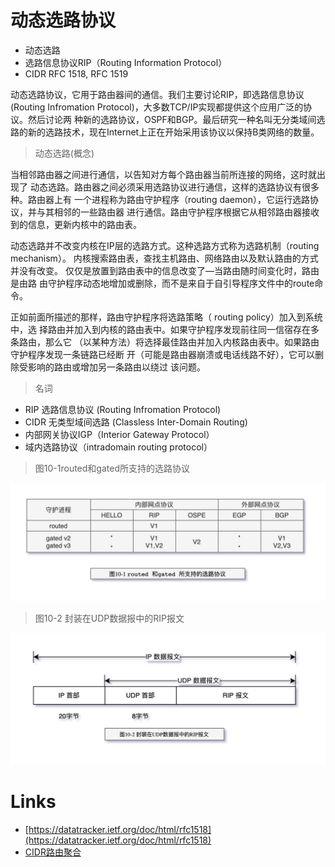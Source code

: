 # 动态选路协议

- 动态选路
- 选路信息协议RIP（Routing Information Protocol）
- CIDR RFC 1518, RFC 1519

动态选路协议，它用于路由器间的通信。我们主要讨论RIP，即选路信息协议
(Routing Infromation Protocol)，大多数TCP/IP实现都提供这个应用广泛的协议。然后讨论两
种新的选路协议，OSPF和BGP。最后研究一种名叫无分类域间选路的新的选路技术，现在Internet上正在开始采用该协议以保持B类网络的数量。

> 动态选路(概念)

当相邻路由器之间进行通信，以告知对方每个路由器当前所连接的网络，这时就出现了
动态选路。路由器之间必须采用选路协议进行通信，这样的选路协议有很多种。路由器上有
一个进程称为路由守护程序（routing daemon），它运行选路协议，并与其相邻的一些路由器
进行通信。路由守护程序根据它从相邻路由器接收到的信息，更新内核中的路由表。

动态选路并不改变内核在IP层的选路方式。这种选路方式称为选路机制（routing mechanism）。
内核搜索路由表，查找主机路由、网络路由以及默认路由的方式并没有改变。
仅仅是放置到路由表中的信息改变了—当路由随时间变化时，路由是由路
由守护程序动态地增加或删除，而不是来自于自引导程序文件中的route命令。

正如前面所描述的那样，路由守护程序将选路策略（ routing policy）加入到系统中，选
择路由并加入到内核的路由表中。如果守护程序发现前往同一信宿存在多条路由，那么它
（以某种方法）将选择最佳路由并加入内核路由表中。如果路由守护程序发现一条链路已经断
开（可能是路由器崩溃或电话线路不好），它可以删除受影响的路由或增加另一条路由以绕过
该问题。

> 名词

- RIP 选路信息协议 (Routing Infromation Protocol)
- CIDR 无类型域间选路 (Classless Inter-Domain Routing)
- 内部网关协议IGP（Interior Gateway Protocol）
- 域内选路协议（intradomain routing protocol）

> 图10-1routed和gated所支持的选路协议

![TCP-IP-10-1.png](./images/TCP-IP-10-1.png)

> 图10-2 封装在UDP数据报中的RIP报文

![TCP-IP-10-2.png](./images/TCP-IP-10-2.png)

# Links 

- [https://datatracker.ietf.org/doc/html/rfc1518](https://datatracker.ietf.org/doc/html/rfc1518)
- [CIDR路由聚合](https://cloud.tencent.com/developer/article/1193143)